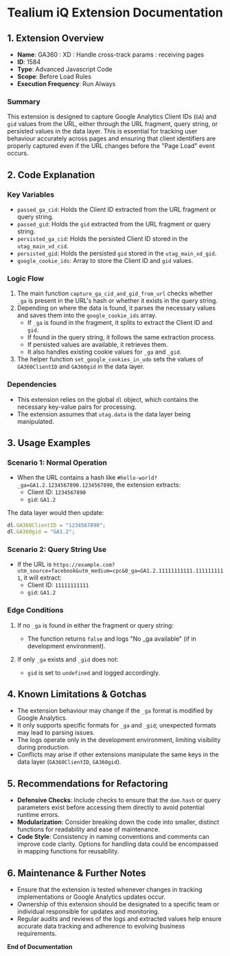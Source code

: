 # Tealium iQ Extension Documentation

## 1. Extension Overview

- **Name**: GA360 : XD : Handle cross-track params : receiving pages
- **ID**: 1584
- **Type**: Advanced Javascript Code
- **Scope**: Before Load Rules
- **Execution Frequency**: Run Always

### Summary
This extension is designed to capture Google Analytics Client IDs (`GA`) and `gid` values from the URL, either through the URL fragment, query string, or persisted values in the data layer. This is essential for tracking user behaviour accurately across pages and ensuring that client identifiers are properly captured even if the URL changes before the "Page Load" event occurs.

## 2. Code Explanation

### Key Variables
- `passed_ga_cid`: Holds the Client ID extracted from the URL fragment or query string.
- `passed_gid`: Holds the `gid` extracted from the URL fragment or query string.
- `persisted_ga_cid`: Holds the persisted Client ID stored in the `utag_main_xd_cid`.
- `persisted_gid`: Holds the persisted `gid` stored in the `utag_main_xd_gid`.
- `google_cookie_ids`: Array to store the Client ID and `gid` values.

### Logic Flow
1. The main function `capture_ga_cid_and_gid_from_url` checks whether `_ga` is present in the URL's hash or whether it exists in the query string.
2. Depending on where the data is found, it parses the necessary values and saves them into the `google_cookie_ids` array.
   - If `_ga` is found in the fragment, it splits to extract the Client ID and `gid`.
   - If found in the query string, it follows the same extraction process.
   - If persisted values are available, it retrieves them.
   - It also handles existing cookie values for `_ga` and `_gid`.
3. The helper function `set_google_cookies_in_udo` sets the values of `GA360ClientID` and `GA360gid` in the data layer.

### Dependencies
- This extension relies on the global `dl` object, which contains the necessary key-value pairs for processing.
- The extension assumes that `utag.data` is the data layer being manipulated.

## 3. Usage Examples

### Scenario 1: Normal Operation
- When the URL contains a hash like `#hello-world?_ga=GA1.2.1234567890.1234567890`, the extension extracts:
  - Client ID: `1234567890`
  - `gid`: `GA1.2`

The data layer would then update:
```javascript
dl.GA360ClientID = "1234567890";
dl.GA360gid = "GA1.2";
```

### Scenario 2: Query String Use
- If the URL is `https://example.com?utm_source=facebook&utm_medium=cpc&0_ga=GA1.2.11111111111.1111111111`, it will extract:
  - Client ID: `11111111111`
  - `gid`: `GA1.2`

### Edge Conditions
1. If no `_ga` is found in either the fragment or query string:
   - The function returns `false` and logs "No _ga available" (if in development environment).
   
2. If only `_ga` exists and `_gid` does not:
   - `gid` is set to `undefined` and logged accordingly.

## 4. Known Limitations & Gotchas

- The extension behaviour may change if the `_ga` format is modified by Google Analytics.
- It only supports specific formats for `_ga` and `_gid`; unexpected formats may lead to parsing issues.
- The logs operate only in the development environment, limiting visibility during production.
- Conflicts may arise if other extensions manipulate the same keys in the data layer (`GA360ClientID`, `GA360gid`).

## 5. Recommendations for Refactoring

- **Defensive Checks**: Include checks to ensure that the `dom.hash` or query parameters exist before accessing them directly to avoid potential runtime errors.
- **Modularization**: Consider breaking down the code into smaller, distinct functions for readability and ease of maintenance.
- **Code Style**: Consistency in naming conventions and comments can improve code clarity. Options for handling data could be encompassed in mapping functions for reusability.

## 6. Maintenance & Further Notes

- Ensure that the extension is tested whenever changes in tracking implementations or Google Analytics updates occur.
- Ownership of this extension should be designated to a specific team or individual responsible for updates and monitoring.
- Regular audits and reviews of the logs and extracted values help ensure accurate data tracking and adherence to evolving business requirements. 

**End of Documentation**